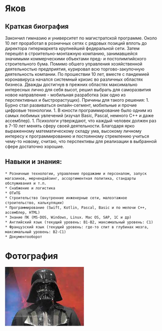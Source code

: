 # Яков

## Краткая биография

Закончил гимназию и университет по магистратской программе.
Около 10 лет проработал в розничных сетях с рядовых позиций вплоть до директора гипермаркета крупнейшей федеральной сети.
Затем перешёл в строительно-монтажную компанию, занимавшейся значимыми коммерческими объектами пред- и постолимпийского строительного бума.
Помимо обшего управления хозяйственной деятельностью предприятия, курировал всю торгово-закупочную деятельность компании.
По прошествии 10 лет, вместе с пандемией коронавируса начался системный кризис во различных областях бизнеса. 
Дважды достигнув в прежних областях максимально интересных лично для себя высот, решил выбрать для саморазвития новое направление - мобильная разработка 
(как одно из перспективных и быстрорастущих).
Причины для такого решения:
    1. Бурно стал развиваться онлайн-сегмент, мобильные и прочие цифровые технологии.
    1. В юности программирование было одним из самых любимых увлечений (изучал Basic, Pascal, немного С++ и даже ассемблер).
    1. Психологи утверждают, что каждый человек должен раз в 7-10 лет менять сферу своей деятельности. 
Благодаря ярко выраженному математическому складу ума, высокому личному интересу к программированию и постоянному стремлению учиться чему-то новому, считаю, что 
перспективы для реализации в выбранной сфере достаточно хорошие.

## Навыки и знания:

    * Розничные технологии, управление продажами и персоналом, запуск магазинов, мерчендайзинг, ассортиментная политика, стандарты обслуживания и т.п.
    * Снабжение и логистика
    * ОТиТБ
    * Строительство (внутренние инженерные сети, малоэтажное строительство, калькуляции)
    * Программирование (Swift, Kotlin, Pascal, Basic и по мелочи C++, ассемблер, HTML)
    * Знание ПК (MS-DOS, Windows, Linux. Mac OS, SAP, 1C и др)
    * Английский язык (текущий уровень: В1-B2, максимальный уровень: С1)
    * Французский язык (текущий уровень: где-то спит в глубинах мозга, максимальный уровень: В2-С1)
    * Документооборот

# Фотография
![Фото](img/photo.jpg)
	
